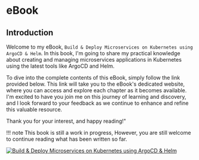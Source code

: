 
# eBook 

## Introduction


Welcome to my eBook, `Build & Deploy Microservices on Kubernetes using ArgoCD & Helm`. In this book, I'm going to share my practical knowledge about creating and managing microservices applications in Kubernetes using the latest tools like ArgoCD and Helm.

To dive into the complete contents of this eBook, simply follow the link provided below. This link will take you to the eBook's dedicated website, where you can access and explore each chapter as it becomes available. I'm excited to have you join me on this journey of learning and discovery, and I look forward to your feedback as we continue to enhance and refine this valuable resource.

Thank you for your interest, and happy reading!"


!!! note
    This book is still a work in progress, However, you are still welcome to continue reading what has been written so far.


<a href="http://k8s.anjikeesari.com/" target="_blank">
    <img src="../../../images/book-cover.png" alt="Build & Deploy Microservices on Kubernetes using ArgoCD & Helm" />
</a>

<!-- ![illustration.png](../../images/book-cover.png) -->